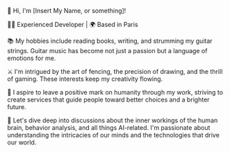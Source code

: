 👋 Hi, I'm [Insert My Name, or something]!

👨‍💻 Experienced Developer | 🌍 Based in Paris

📚 My hobbies include reading books, writing, and strumming my guitar strings. Guitar music has become not just a passion but a language of emotions for me.

⚔️ I'm intrigued by the art of fencing, the precision of drawing, and the thrill of gaming. These interests keep my creativity flowing.

🚀 I aspire to leave a positive mark on humanity through my work, striving to create services that guide people toward better choices and a brighter future.

🧠 Let's dive deep into discussions about the inner workings of the human brain, behavior analysis, and all things AI-related. I'm passionate about understanding the intricacies of our minds and the technologies that drive our world.
